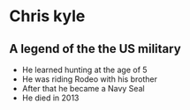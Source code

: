 # Chris kyle
## A legend of the the US military
* He learned hunting at the age of 5
* He was riding Rodeo with his brother
* After that he became a Navy Seal
* He died in 2013

